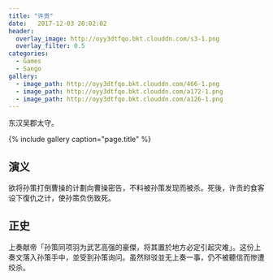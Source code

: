 ```yaml
---
title: "许贡"
date:   2017-12-03 20:02:02
header:
  overlay_image: http://oyy3dtfqo.bkt.clouddn.com/s3-1.png
  overlay_filter: 0.5
categories:
  - Games
  - Sango
gallery:
  - image_path: http://oyy3dtfqo.bkt.clouddn.com/466-1.png
  - image_path: http://oyy3dtfqo.bkt.clouddn.com/a172-1.png
  - image_path: http://oyy3dtfqo.bkt.clouddn.com/a126-1.png
---
```


东汉吴郡太守。

{% include gallery caption="page.title" %}

## 演义

欲将孙策打倒曹操的计劃向曹操密告，不料被孙策发现而被杀。死後，许贡的食客设下復仇之计，使孙策负伤致死。

## 正史

上奏献帝「孙策同项羽为武艺高强的豪傑，将其置於地方必定引起灾难」。这份上奏文落入孙策手中，並受到孙策询问。虽然辩驳並无上奏一事，仍不被聽信而惨遭绞杀。